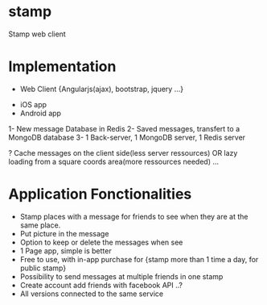 stamp
=====

Stamp web client

# Implementation #

- Web Client {Angularjs(ajax), bootstrap, jquery ...}
+ iOS app
+ Android app

1- New message Database in Redis
2- Saved messages, transfert to a MongoDB database
3- 1 Back-server, 1 MongoDB server, 1 Redis server

? Cache messages on the client side(less server ressources) OR lazy loading from a square coords area(more ressources needed) ...

# Application Fonctionalities #

+ Stamp places with a message for friends to see when they are at the same place.
+ Put picture in the message
+ Option to keep or delete the messages when see
+ 1 Page app, simple is better
+ Free to use, with in-app purchase for {stamp more than 1 time a day, for public stamp}
+ Possibility to send messages at multiple friends in one stamp
+ Create account add friends with facebook API ..?
+ All versions connected to the same service
